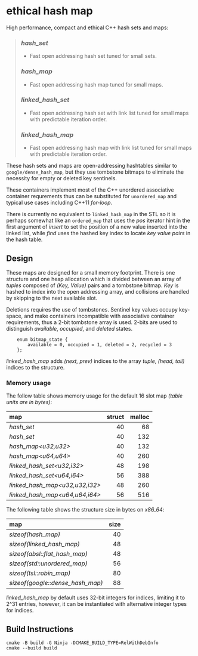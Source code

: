 # ethical hash map

High performance, compact and ethical C++ hash sets and maps:

> ### _hash_set_
> - Fast open addressing hash set tuned for small sets.
>
> ### _hash_map_
> - Fast open addressing hash map tuned for small maps.
>
> ### _linked_hash_set_
> - Fast open addressing hash set with link list tuned
>   for small maps with predictable iteration order.
>
> ### _linked_hash_map_
> - Fast open addressing hash map with link list tuned
>   for small maps with predictable iteration order.

These hash sets and maps are open-addressing hashtables similar
to `google/dense_hash_map`, but they use tombstone bitmaps to
eliminate the necessity for empty or deleted key sentinels.

These containers implement most of the C++ unordered associative
container requrements thus can be substituted for `unordered_map`
and typical use cases including C++11 _for-loop_.

There is currently no equivalent to `linked_hash_map` in the STL so it
is perhaps somewhat like an `ordered_map` that uses the _pos_ iterator
hint in the first argument of _insert_ to set the position of a new
value inserted into the linked list, while _find_ uses the hashed key
index to locate _key value pairs_ in the hash table.

## Design 

These maps are designed for a small memory footprint. There is one
structure and one heap allocation which is divided between an array
of _tuples_ composed of _(Key, Value)_ pairs and a tombstone bitmap.
_Key_ is hashed to index into the open addressing array, and
collisions are handled by skipping to the next available slot.

Deletions requires the use of tombstones. Sentinel key values occupy
key-space, and make containers incompatible with associative container
requirements, thus a 2-bit tombstone array is used. 2-bits are used
to distinguish _available_, _occupied_, and _deleted_ states.

```
    enum bitmap_state {
        available = 0, occupied = 1, deleted = 2, recycled = 3
    };
```

_linked_hash_map_ adds _(next, prev)_ indices to the array _tuple_,
_(head, tail)_ indices to the structure.

### Memory usage

The follow table shows memory usage for the default 16 slot map
_(table units are in bytes)_:

| map                           |     struct | malloc |
|:----------------------------- | ----------:| ------:|
|_hash_set<u32>_                |         40 |     68 |
|_hash_set<u64>_                |         40 |    132 |
|_hash_map<u32,u32>_            |         40 |    132 |
|_hash_map<u64,u64>_            |         40 |    260 |
|_linked_hash_set<u32,i32>_     |         48 |    198 |
|_linked_hash_set<u64,i64>_     |         56 |    388 |
|_linked_hash_map<u32,u32,i32>_ |         48 |    260 |
|_linked_hash_map<u64,u64,i64>_ |         56 |    516 |

The following table shows the structure size in bytes on _x86_64_:

| map                               | size |
|:----------------------------------| ----:|
|_sizeof(hash_map)_                 |   40 |
|_sizeof(linked_hash_map)_          |   48 |
|_sizeof(absl::flat_hash_map)_      |   48 |
|_sizeof(std::unordered_map)_       |   56 |
|_sizeof(tsl::robin_map)_           |   80 |
|_sizeof(google::dense_hash_map)_   |   88 |

_linked_hash_map_ by default uses 32-bit integers for indices,
limiting it to 2^31 entries, however, it can be instantiated
with alternative integer types for indices.

## Build Instructions

```
cmake -B build -G Ninja -DCMAKE_BUILD_TYPE=RelWithDebInfo
cmake --build build
```
